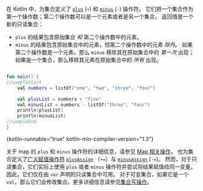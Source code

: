 [//]: # (title: 加减操作符)

在 Kotlin 中，为集合定义了 [`plus`](https://kotlinlang.org/api/latest/jvm/stdlib/kotlin.collections/plus.html) (`+`) 和 [`minus`](https://kotlinlang.org/api/latest/jvm/stdlib/kotlin.collections/minus.html)
(`-`) 操作符。
它们把一个集合作为第一个操作数；第二个操作数可以是一个元素或者是另一个集合。
返回值是一个新的只读集合：

* `plus` 的结果包含原始集合 _和_ 第二个操作数中的元素。
* `minus` 的结果包含原始集合中的元素，但第二个操作数中的元素 _除外_。
  如果第二个操作数是一个元素，那么 `minus` 移除其在原始集合中的 _第一次_ 出现；如果是一个集合，那么移除其元素在原始集合中的 _所有_ 出现。

```kotlin

fun main() {
//sampleStart
    val numbers = listOf("one", "two", "three", "four")

    val plusList = numbers + "five"
    val minusList = numbers - listOf("three", "four")
    println(plusList)
    println(minusList)
//sampleEnd
}
```
{kotlin-runnable="true" kotlin-min-compiler-version="1.3"}

关于 map 的 `plus` 和 `minus` 操作符的详细信息，请参见 [Map 相关操作](map-operations.md)。
也为集合定义了[广义赋值操作符](operator-overloading.md#assignments) [`plusAssign`](https://kotlinlang.org/api/latest/jvm/stdlib/kotlin.collections/plus-assign.html)
（`+=`）与 [`minusAssign`](https://kotlinlang.org/api/latest/jvm/stdlib/kotlin.collections/minus-assign.html) (`-=`)。
然而，对于只读集合，它们实际上使用 `plus` 或者 `minus` 操作符并尝试将结果赋值给同一变量。
因此，它们仅在由 `var` 声明的只读集合中可用。
对于可变集合，如果它是一个 `val`，那么它们会修改集合。更多详细信息请参见[集合写操作](collection-write.md)。
